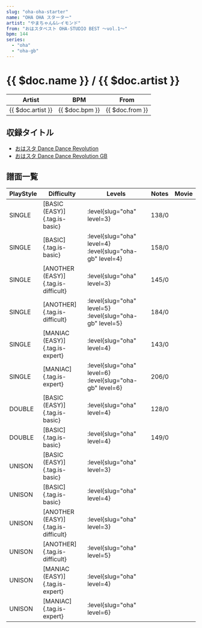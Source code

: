 ```yaml
---
slug: "oha-oha-starter"
name: "OHA OHA スターター"
artist: "やまちゃん&レイモンド"
from: "おはスタベスト OHA-STUDIO BEST ～vol.1～"
bpm: 144
series:
  - "oha"
  - "oha-gb"
---
```


# {{ $doc.name }} / {{ $doc.artist }}

|Artist|BPM|From|
|------|---|----|
|{{ $doc.artist }}|{{ $doc.bpm }}|{{ $doc.from }}|

## 収録タイトル

- [おはスタ Dance Dance Revolution](/series/oha/)
- [おはスタ Dance Dance Revolution GB](/series/oha-gb/)

## 譜面一覧

|PlayStyle|Difficulty|Levels|Notes|Movie|
|---------|----------|------|-----|-----|
|SINGLE|[BASIC (EASY)]{.tag.is-basic}|:level{slug="oha" level=3}|138/0||
|SINGLE|[BASIC]{.tag.is-basic}|:level{slug="oha" level=4} :level{slug="oha-gb" level=4}|158/0||
|SINGLE|[ANOTHER (EASY)]{.tag.is-difficult}|:level{slug="oha" level=3}|145/0||
|SINGLE|[ANOTHER]{.tag.is-difficult}|:level{slug="oha" level=5} :level{slug="oha-gb" level=5}|184/0||
|SINGLE|[MANIAC (EASY)]{.tag.is-expert}|:level{slug="oha" level=4}|143/0||
|SINGLE|[MANIAC]{.tag.is-expert}|:level{slug="oha" level=6} :level{slug="oha-gb" level=6}|206/0||
|DOUBLE|[BASIC (EASY)]{.tag.is-basic}|:level{slug="oha" level=4}|128/0||
|DOUBLE|[BASIC]{.tag.is-basic}|:level{slug="oha" level=4}|149/0||
|UNISON|[BASIC (EASY)]{.tag.is-basic}|:level{slug="oha" level=3}|||
|UNISON|[BASIC]{.tag.is-basic}|:level{slug="oha" level=4}|||
|UNISON|[ANOTHER (EASY)]{.tag.is-difficult}|:level{slug="oha" level=3}|||
|UNISON|[ANOTHER]{.tag.is-difficult}|:level{slug="oha" level=5}|||
|UNISON|[MANIAC (EASY)]{.tag.is-expert}|:level{slug="oha" level=4}|||
|UNISON|[MANIAC]{.tag.is-expert}|:level{slug="oha" level=6}|||
